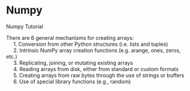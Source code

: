 # Numpy
Numpy Tutorial <br>

There are 6 general mechanisms for creating arrays: <br>
&nbsp;&nbsp;&nbsp;&nbsp;&nbsp;1. Conversion from other Python structures (i.e. lists and tuples) <br>
&nbsp;&nbsp;&nbsp;&nbsp;&nbsp;2. Intrinsic NumPy array creation functions (e.g. arange, ones, zeros, etc.) <br>
&nbsp;&nbsp;&nbsp;&nbsp;&nbsp;3. Replicating, joining, or mutating existing arrays <br>
&nbsp;&nbsp;&nbsp;&nbsp;&nbsp;4. Reading arrays from disk, either from standard or custom formats <br>
&nbsp;&nbsp;&nbsp;&nbsp;&nbsp;5. Creating arrays from raw bytes through the use of strings or buffers <br>
&nbsp;&nbsp;&nbsp;&nbsp;&nbsp;6. Use of special library functions (e.g., random) <br>